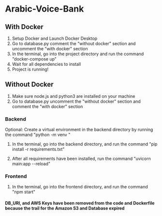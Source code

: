# Arabic-Voice-Bank

## With Docker

1. Setup Docker and Launch Docker Desktop
2. Go to database.py comment the "without docker" section and uncomment the "with docker" section
3. In the terminal, go into the project directory and run the command "docker-compose up"
4. Wait for all dependencies to install
5. Project is running!

## Without Docker

1. Make sure node.js and python3 are installed on your machine
2. Go to database.py uncomment the "without docker" section and comment the "with docker" section

### Backend

Optional: Create a virtual environment in the backend directory by running the command "python<version> -m venv <virtual-environment-name>"

1. In the terminal, go into the backend directory, and run the command "pip install -r requirements.txt"

2. After all requirements have been installed, run the command "uvicorn main:app --reload"

### Frontend

1. In the terminal, go into the frontend directory, and run the command "npm start"
  
  
  #### DB_URI, and AWS Keys have been removed from the code and Dockerfile because the trail for the Amazon S3 and Database expired
